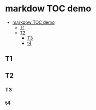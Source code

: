 
# markdow TOC demo

<!-- TOC -->

- [markdow TOC demo](#markdow-toc-demo)
  - [T1](#t1)
  - [T2](#t2)
    - [T3](#t3)
    - [t4](#t4)

<!-- /TOC -->


## T1
## T2 
### T3
### t4

